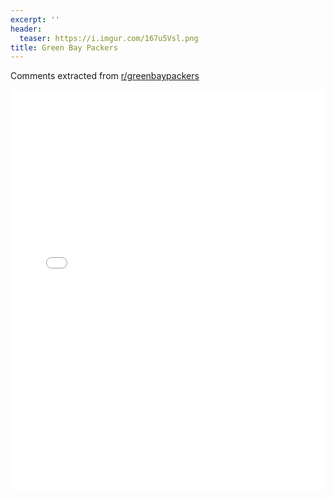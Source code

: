 ```yaml
---
excerpt: ''
header:
  teaser: https://i.imgur.com/167u5Vsl.png
title: Green Bay Packers
---
```


Comments extracted from [r/greenbaypackers](https://reddit.com/r/greenbaypackers)
<iframe id="igraph" scrolling="no" style="border:none;" seamless="seamless" src="/plots/NFL/GNB.html" height="640" width="100%"></iframe>